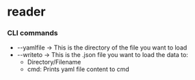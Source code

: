 # reader

### CLI commands
* --yamlfile -> This is the directory of the file you want to load
* --writeto -> This is the .json file you want to load the data to:
     - Directory/Filename
     - cmd: Prints yaml file content to cmd
            
